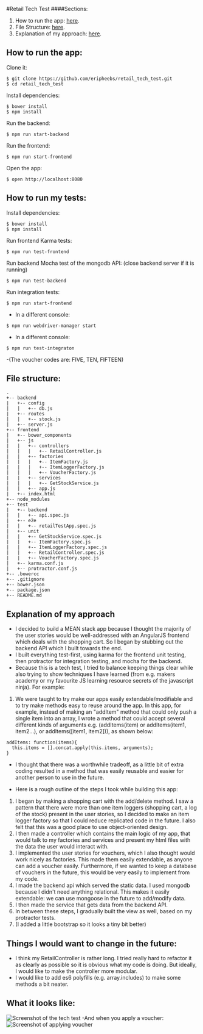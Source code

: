 #Retail Tech Test
####Sections:
1. How to run the app: [here](#how-to-run-the-app).
2. File Structure: [here](#file-structure).
2. Explanation of my approach: [here](#explanation-of-my-approach).

## How to run the app:
Clone it:
```
$ git clone https://github.com/eripheebs/retail_tech_test.git
$ cd retail_tech_test
```
Install dependencies:
```
$ bower install
$ npm install
```
Run the backend:
```
$ npm run start-backend
```
Run the frontend:
```
$ npm run start-frontend
```
Open the app:
```
$ open http://localhost:8080
```
## How to run my tests:
Install dependencies:
```
$ bower install
$ npm install
```
Run frontend Karma tests:
```
$ npm run test-frontend
```
Run backend Mocha test of the mongodb API: (close backend server if it is running)
```
$ npm run test-backend
```
Run integration tests:
```
$ npm run start-frontend
```
- In a different console:
```
$ npm run webdriver-manager start
```
- In a different console:
```
$ npm run test-integraton
```

-(The voucher codes are: FIVE, TEN, FIFTEEN)

## File structure:
```
.
+-- backend
|   +-- config
|   |   +-- db.js
|   +-- routes
|   |   +-- stock.js
|   +-- server.js
+-- frontend
|   +-- bower_components
|   +-- js
|   |   +-- controllers
|   |   |   +-- RetailController.js
|   |   +-- factories
|   |   |   +-- ItemFactory.js
|   |   |   +-- ItemLoggerFactory.js
|   |   |   +-- VoucherFactory.js
|   |   +-- services
|   |   |   +-- GetStockService.js
|   |   +-- app.js
|   +-- index.html
+-- node_modules
+-- test
|   +-- backend
|   |   +-- api.spec.js
|   +-- e2e
|   |   +-- retailTestApp.spec.js
|   +-- unit
|   |   +-- GetStockService.spec.js
|   |   +-- ItemFactory.spec.js
|   |   +-- ItemLoggerFactory.spec.js
|   |   +-- RetailController.spec.js
|   |   +-- VoucherFactory.spec.js
|   +-- karma.conf.js
|   +-- protractor.conf.js
+-- .bowercc
+-- .gitignore
+-- bower.json
+-- package.json
+-- README.md
```

## Explanation of my approach

- I decided to build a MEAN stack app because I thought the majority of the user stories would be well-addressed with an AngularJS frontend which deals with the shopping cart. So I began by stubbing out the backend API which I built towards the end.
- I built everything test-first, using karma for the frontend unit testing, then protractor for integration testing, and mocha for the backend.
- Because this is a tech test, I tried to balance keeping things clear while also trying to show techniques I have learned (from e.g. makers academy or my favourite JS learning resource secrets of the javascript ninja). For example:
1. We were taught to try make our apps easily extendable/modifiable and to try make methods easy to reuse around the app. In this app, for example, instead of making an "addItem" method that could only push a single item into an array, I wrote a method that could accept several different kinds of arguments e.g. (addItems(item) or addItems(item1, item2...), or addItems([item1, item2])), as shown below:
```
addItems: function(items){
  this.items = [].concat.apply(this.items, arguments);
}
```
- I thought that there was a worthwhile tradeoff, as a little bit of extra coding resulted in a method that was easily reusable and easier for another person to use in the future.

- Here is a rough outline of the steps I took while building this app:
1. I began by making a shopping cart with the add/delete method. I saw a pattern that there were more than one item loggers (shopping cart, a log of the stock) present in the user stories, so I decided to make an item logger factory so that I could reduce replicated code in the future. I also felt that this was a good place to use object-oriented design.
2. I then made a controller which contains the main logic of my app, that would talk to my factories and services and present my html files with the data the user would interact with.  
3. I implemented the user stories for vouchers, which I also thought would work nicely as factories. This made them easily extendable, as anyone can add a voucher easily. Furthermore, if we wanted to keep a database of vouchers in the future, this would be very easily to implement from my code.
4. I made the backend api which served the static data. I used mongodb because I didn't need anything relational. This makes it easily extendable: we can use mongoose in the future to add/modify data.
5. I then made the service that gets data from the backend API.
6. In between these steps, I gradually built the view as well, based on my protractor tests.
7. (I added a little bootstrap so it looks a tiny bit better)

## Things I would want to change in the future:
- I think my RetailController is rather long. I tried really hard to refactor it as clearly as possible so it is obvious what my code is doing. But ideally, I would like to make the controller more modular.
- I would like to add es6 polyfills (e.g. array.includes) to make some methods a bit neater.

## What it looks like:
![Screenshot of the tech test](https://cloud.githubusercontent.com/assets/16217360/18030845/add03c72-6cbf-11e6-89e2-1638ab70fbad.png)
-And when you apply a voucher:
![Screenshot of applying voucher](https://cloud.githubusercontent.com/assets/16217360/18030846/ae9fde28-6cbf-11e6-9c19-c66c7b3f6429.png)
